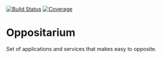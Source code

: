 [![Build Status](https://travis-ci.com/miquelo/oppositarium.svg?branch=master)](https://travis-ci.com/miquelo/oppositarium)
[![Coverage](https://codecov.io/gh/miquelo/oppositarium/branch/master/graph/badge.svg)](https://codecov.io/gh/miquelo/oppositarium)

# Oppositarium

 Set of applications and services that makes easy to opposite.
